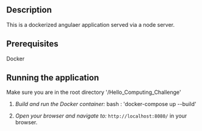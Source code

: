 ## Description
This is a dockerized angulaer application served via a node server.

## Prerequisites
Docker

## Running the application
Make sure you are in the root directory '/Hello_Computing_Challenge'

1. *Build and run the Docker container:*
bash : 'docker-compose up --build'

2. *Open your browser and navigate to:* `http://localhost:8080/` in your browser.